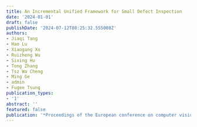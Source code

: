 ```yaml
---
title: An Incremental Unified Framework for Small Defect Inspection
date: '2024-01-01'
draft: false
publishDate: '2024-07-12T08:25:32.555008Z'
authors:
- Jiaqi Tang
- Hao Lu
- Xiaogang Xu
- Ruizheng Wu
- Sixing Hu
- Tong Zhang
- Tsz Wa Cheng
- Ming Ge
- admin
- Fugee Tsung
publication_types:
- '1'
abstract: ''
featured: false
publication: '*Proceedings of the European conference on computer vision (ECCV)*'
---
```


